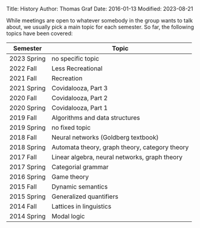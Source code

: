 Title: History
Author: Thomas Graf
Date: 2016-01-13
Modified: 2023-08-21

While meetings are open to whatever somebody in the group wants to talk about, we usually pick a main topic for each semester.
So far, the following topics have been covered:

Semester     | Topic
------------ | ------------
2023 Spring  | no specific topic
2022 Fall    | Less Recreational
2021 Fall    | Recreation
2021 Spring  | Covidalooza, Part 3
2020 Fall    | Covidalooza, Part 2
2020 Spring  | Covidalooza, Part 1
2019 Fall    | Algorithms and data structures
2019 Spring  | no fixed topic
2018 Fall    | Neural networks (Goldberg textbook)
2018 Spring  | Automata theory, graph theory, category theory
2017 Fall    | Linear algebra, neural networks, graph theory
2017 Spring  | Categorial grammar
2016 Spring  | Game theory
2015 Fall    | Dynamic semantics
2015 Spring  | Generalized quantifiers
2014 Fall    | Lattices in linguistics
2014 Spring  | Modal logic
